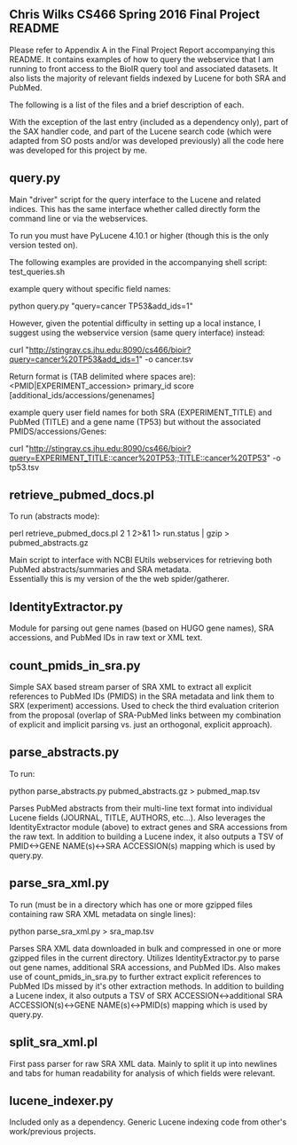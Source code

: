 Chris Wilks
CS466
Spring 2016
Final Project README
--------------------

Please refer to Appendix A in the Final Project Report accompanying this README.
It contains examples of how to query the webservice that I am running to front
access to the BioIR query tool and associated datasets.
It also lists the majority of relevant fields indexed by Lucene for both SRA
and PubMed.

The following is a list of the files and a brief description of each.

With the exception of the last entry (included as a dependency only),
part of the SAX handler code, and part of the Lucene search code (which
were adapted from SO posts and/or was developed previously)
all the code here was developed for this project by me.

query.py
--------
Main "driver" script for the query interface to the Lucene and related indices.
This has the same interface whether called directly form the command line or
via the webservices.

To run you must have PyLucene 4.10.1 or higher
(though this is the only version tested on).

The following examples are provided in the accompanying shell script:
test_queries.sh

example query without specific field names:

python query.py "query=cancer TP53&add_ids=1"

However, given the potential difficulty in setting up a local instance,
I suggest using the webservice version (same query interface) instead:

curl "http://stingray.cs.jhu.edu:8090/cs466/bioir?query=cancer%20TP53&add_ids=1" -o cancer.tsv

Return format is (TAB delimited where spaces are):
<PMID|EXPERIMENT_accession> primary_id score [additional_ids/accessions/genenames]

example query user field names for both SRA (EXPERIMENT_TITLE) and 
PubMed (TITLE) and a gene name (TP53) but without the associated PMIDS/accessions/Genes:

curl "http://stingray.cs.jhu.edu:8090/cs466/bioir?query=EXPERIMENT_TITLE::cancer%20TP53;;TITLE::cancer%20TP53" -o tp53.tsv


retrieve_pubmed_docs.pl
-----------------------
To run (abstracts mode):

perl retrieve_pubmed_docs.pl 2 1 2>&1 1> run.status | gzip > pubmed_abstracts.gz

Main script to interface with NCBI EUtils webservices for retrieving 
both PubMed abstracts/summaries and SRA metadata.  
Essentially this is my version of the the web spider/gatherer.  

IdentityExtractor.py
--------------------
Module for parsing out gene names (based on HUGO gene names), 
SRA accessions, and PubMed IDs in raw text or XML text.

count_pmids_in_sra.py
---------------------
Simple SAX based stream parser of SRA XML to extract 
all explicit references to PubMed IDs (PMIDS) in the SRA metadata
and link them to SRX (experiment) accessions.
Used to check the third evaluation criterion from the proposal (overlap
of SRA-PubMed links between my combination of explicit and implicit parsing
vs. just an orthogonal, explicit approach).

parse_abstracts.py
------------------
To run:

python parse_abstracts.py pubmed_abstracts.gz > pubmed_map.tsv

Parses PubMed abstracts from their multi-line text format into
individual Lucene fields (JOURNAL, TITLE, AUTHORS, etc...).  Also
leverages the IdentityExtractor module (above) to extract genes and
SRA accessions from the raw text.
In addition to building a Lucene index, it also outputs a TSV of
PMID<->GENE NAME(s)<->SRA ACCESSION(s) mapping which is used by query.py.

parse_sra_xml.py
----------------
To run (must be in a directory which has one or more gzipped
files containing raw SRA XML metadata on single lines):

python parse_sra_xml.py > sra_map.tsv

Parses SRA XML data downloaded in bulk and compressed in one or more
gzipped files in the current directory. Utilizes IdentityExtractor.py
to parse out gene names, additional SRA accessions, and PubMed IDs.
Also makes use of count_pmids_in_sra.py to further extract explicit
references to PubMed IDs missed by it's other extraction methods.
In addition to building a Lucene index, it also outputs a TSV of
SRX ACCESSION<->additional SRA ACCESSION(s)<->GENE NAME(s)<->PMID(s)
mapping which is used by query.py.

split_sra_xml.pl
----------------
First pass parser for raw SRA XML data.
Mainly to split it up into newlines and tabs for human readability
for analysis of which fields were relevant.

lucene_indexer.py
-----------------
Included only as a dependency.
Generic Lucene indexing code from other's work/previous projects.
